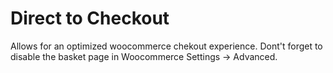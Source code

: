 # Direct to Checkout

Allows for an optimized woocommerce chekout experience. Dont't forget to disable the basket page in Woocommerce Settings -> Advanced.